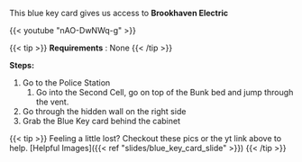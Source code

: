 
This blue key card gives us access to **Brookhaven Electric**

{{< youtube "nAO-DwNWq-g" >}}

{{< tip >}}
**Requirements** : None
{{< /tip >}}

**Steps:**

1. Go to the Police Station
	1. Go into the Second Cell, go on top of the Bunk bed and jump through the vent.
2. Go through the hidden wall on the right side
3. Grab the Blue Key card behind the cabinet


{{< tip >}}
Feeling a little lost? Checkout these pics or the yt link above to help.
[Helpful Images]({{< ref "slides/blue_key_card_slide" >}})
{{< /tip >}}